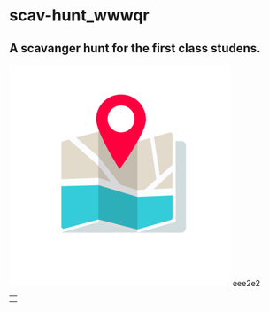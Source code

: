 # scav-hunt_wwwqr
<h2>A scavanger hunt for the first class studens.</h2>
<img src="assets/img/1234.png">
<table>
  <td>
    <tr>e</tr>
    <tr>e</tr>
  </td>
    <td>
    <tr>e2</tr>
    <tr>e2</tr>
  </td>
</table>
